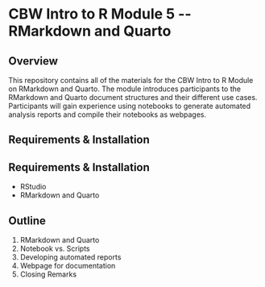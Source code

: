 #  CBW Intro to R Module 5 -- RMarkdown and Quarto

## Overview

This repository contains all of the materials for the CBW Intro to R Module on RMarkdown and Quarto. 
The module introduces participants to the RMarkdown and Quarto document structures and their different use cases. Participants will gain experience using notebooks to generate automated analysis reports and compile their notebooks as webpages.
## Requirements & Installation

## Requirements & Installation

* RStudio
* RMarkdown and Quarto


## Outline

1) RMarkdown and Quarto
2) Notebook vs. Scripts
3) Developing automated reports
4) Webpage for documentation
5) Closing Remarks





